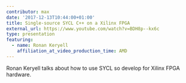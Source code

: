 ```yaml
---
contributor: max
date: '2017-12-13T10:44:00+01:00'
title: Single-source SYCL C++ on a Xilinx FPGA
external_url: https://www.youtube.com/watch?v=BDH8p--kx6c
type: presentation
featuring:
  - name: Ronan Keryell
    affiliation_at_video_production_time: AMD
---
```


Ronan Keryell talks about how to use SYCL so develop for Xilinx FPGA hardware.
